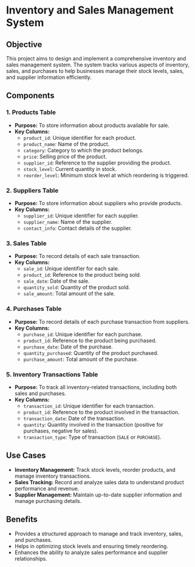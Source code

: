 # Inventory and Sales Management System

## Objective
This project aims to design and implement a comprehensive inventory and sales management system. The system tracks various aspects of inventory, sales, and purchases to help businesses manage their stock levels, sales, and supplier information efficiently.

## Components

### 1. Products Table
- **Purpose:** To store information about products available for sale.
- **Key Columns:**
  - `product_id`: Unique identifier for each product.
  - `product_name`: Name of the product.
  - `category`: Category to which the product belongs.
  - `price`: Selling price of the product.
  - `supplier_id`: Reference to the supplier providing the product.
  - `stock_level`: Current quantity in stock.
  - `reorder_level`: Minimum stock level at which reordering is triggered.

### 2. Suppliers Table
- **Purpose:** To store information about suppliers who provide products.
- **Key Columns:**
  - `supplier_id`: Unique identifier for each supplier.
  - `supplier_name`: Name of the supplier.
  - `contact_info`: Contact details of the supplier.

### 3. Sales Table
- **Purpose:** To record details of each sale transaction.
- **Key Columns:**
  - `sale_id`: Unique identifier for each sale.
  - `product_id`: Reference to the product being sold.
  - `sale_date`: Date of the sale.
  - `quantity_sold`: Quantity of the product sold.
  - `sale_amount`: Total amount of the sale.

### 4. Purchases Table
- **Purpose:** To record details of each purchase transaction from suppliers.
- **Key Columns:**
  - `purchase_id`: Unique identifier for each purchase.
  - `product_id`: Reference to the product being purchased.
  - `purchase_date`: Date of the purchase.
  - `quantity_purchased`: Quantity of the product purchased.
  - `purchase_amount`: Total amount of the purchase.

### 5. Inventory Transactions Table
- **Purpose:** To track all inventory-related transactions, including both sales and purchases.
- **Key Columns:**
  - `transaction_id`: Unique identifier for each transaction.
  - `product_id`: Reference to the product involved in the transaction.
  - `transaction_date`: Date of the transaction.
  - `quantity`: Quantity involved in the transaction (positive for purchases, negative for sales).
  - `transaction_type`: Type of transaction (`SALE` or `PURCHASE`).

## Use Cases
- **Inventory Management:** Track stock levels, reorder products, and manage inventory transactions.
- **Sales Tracking:** Record and analyze sales data to understand product performance and revenue.
- **Supplier Management:** Maintain up-to-date supplier information and manage purchasing details.

## Benefits
- Provides a structured approach to manage and track inventory, sales, and purchases.
- Helps in optimizing stock levels and ensuring timely reordering.
- Enhances the ability to analyze sales performance and supplier relationships.

